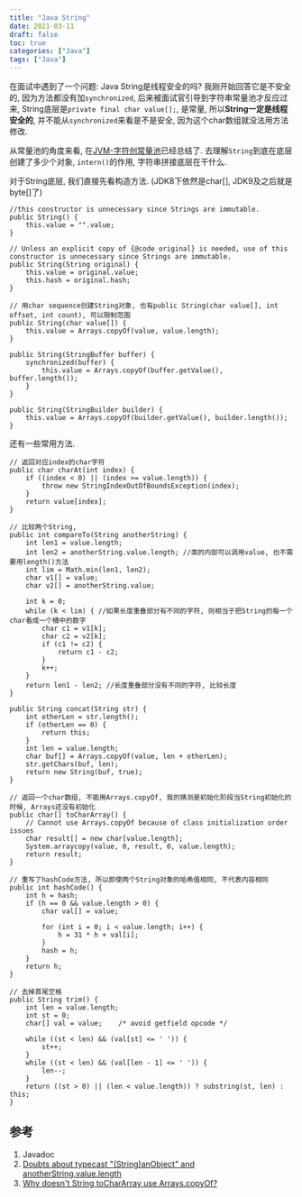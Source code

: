 ```yaml
---
title: "Java String"
date: 2021-03-11
draft: false
toc: true
categories: ["Java"]
tags: ["Java"]
---
```


在面试中遇到了一个问题: Java String是线程安全的吗? 我刚开始回答它是不安全的, 因为方法都没有加`synchronized`, 后来被面试官引导到字符串常量池才反应过来, String底层是`private final char value[];`, 是常量, 所以**String一定是线程安全的**, 并不能从`synchronized`来看是不是安全, 因为这个char数组就没法用方法修改.

从常量池的角度来看, 在[JVM-字符创常量池](https://huanruiz.github.io/post/jvm/8_%E5%AD%97%E7%AC%A6%E4%B8%B2%E5%B8%B8%E9%87%8F%E6%B1%A0/)已经总结了. 去理解`String`到底在底层创建了多少个对象, `intern()`的作用, 字符串拼接底层在干什么.

对于String底层, 我们直接先看构造方法. (JDK8下依然是char[], JDK9及之后就是byte[]了)
```
//this constructor is unnecessary since Strings are immutable.
public String() {
    this.value = "".value;
}

// Unless an explicit copy of {@code original} is needed, use of this constructor is unnecessary since Strings are immutable.
public String(String original) {
    this.value = original.value;
    this.hash = original.hash;
}

// 用char sequence创建String对象, 也有public String(char value[], int offset, int count), 可以限制范围
public String(char value[]) {
    this.value = Arrays.copyOf(value, value.length);
}

public String(StringBuffer buffer) {
    synchronized(buffer) {
        this.value = Arrays.copyOf(buffer.getValue(), buffer.length());
    }
}

public String(StringBuilder builder) {
    this.value = Arrays.copyOf(builder.getValue(), builder.length());
}
```

还有一些常用方法.
```
// 返回对应index的char字符
public char charAt(int index) {
    if ((index < 0) || (index >= value.length)) {
        throw new StringIndexOutOfBoundsException(index);
    }
    return value[index];
}

// 比较两个String, 
public int compareTo(String anotherString) {
    int len1 = value.length;
    int len2 = anotherString.value.length; //类的内部可以调用value, 也不需要用length()方法
    int lim = Math.min(len1, len2);
    char v1[] = value;
    char v2[] = anotherString.value;

    int k = 0;
    while (k < lim) { //如果长度重叠部分有不同的字符, 则相当于把String的每一个char看成一个桶中的数字
        char c1 = v1[k];
        char c2 = v2[k];
        if (c1 != c2) {
            return c1 - c2;
        }
        k++;
    }
    return len1 - len2; //长度重叠部分没有不同的字符, 比较长度
}

public String concat(String str) {
    int otherLen = str.length();
    if (otherLen == 0) {
        return this;
    }
    int len = value.length;
    char buf[] = Arrays.copyOf(value, len + otherLen);
    str.getChars(buf, len);
    return new String(buf, true);
}

// 返回一个char数组, 不能用Arrays.copyOf, 我的猜测是初始化阶段当String初始化的时候, Arrays还没有初始化
public char[] toCharArray() {
    // Cannot use Arrays.copyOf because of class initialization order issues
    char result[] = new char[value.length];
    System.arraycopy(value, 0, result, 0, value.length);
    return result;
}

// 重写了hashCode方法, 所以即使两个String对象的哈希值相同, 不代表内容相同
public int hashCode() {
    int h = hash;
    if (h == 0 && value.length > 0) {
        char val[] = value;

        for (int i = 0; i < value.length; i++) {
            h = 31 * h + val[i];
        }
        hash = h;
    }
    return h;
}

// 去掉首尾空格
public String trim() {
    int len = value.length;
    int st = 0;
    char[] val = value;    /* avoid getfield opcode */

    while ((st < len) && (val[st] <= ' ')) {
        st++;
    }
    while ((st < len) && (val[len - 1] <= ' ')) {
        len--;
    }
    return ((st > 0) || (len < value.length)) ? substring(st, len) : this;
}
```

## 参考
1. Javadoc
2. [Doubts about typecast "(String)anObject" and anotherString.value.length](https://stackoverflow.com/questions/57508759/doubts-about-typecast-stringanobject-and-anotherstring-value-length)
3. [Why doesn't String toCharArray use Arrays.copyOf?](https://stackoverflow.com/questions/49715328/why-doesnt-string-tochararray-use-arrays-copyof)